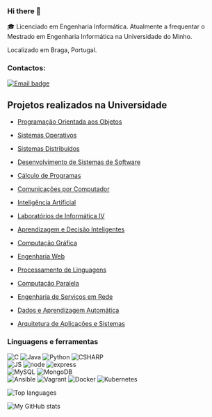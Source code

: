 ### Hi there 👋

🎓 Licenciado em Engenharia Informática. Atualmente a frequentar o Mestrado em Engenharia Informática na Universidade do Minho.

Localizado em Braga, Portugal.

### Contactos:
[![Email badge](https://img.shields.io/badge/-miguelluffy7-c71610?style=for-the-badge&logo=Gmail&logoColor=black)](mailto:miguelluffy7@gmail.com)

## Projetos realizados na Universidade

- [Programação Orientada aos Objetos](https://github.com/Miguelcj1/Trabalho-POO-2021_2022)
- [Sistemas Operativos](https://github.com/Miguelcj1/Trabalho-SO-2021_2022)

- [Sistemas Distribuidos](https://github.com/Miguelcj1/Trabalho-SD-2022-2023)
- [Desenvolvimento de Sistemas de Software](https://github.com/Miguelcj1/Trabalho-DSS-2022-2023)
- [Cálculo de Programas](https://github.com/Miguelcj1/Trabalho-CP-2022-2023)
- [Comunicações por Computador](https://github.com/Miguelcj1/CC_TP2)
- [Inteligência Artificial](https://github.com/Miguelcj1/Trabalho-IA-2022-2023)
- [Laboratórios de Informática IV](https://github.com/Miguelcj1/Trabalho-LI4-2022-2023)

- [Aprendizagem e Decisão Inteligentes](https://github.com/Miguelcj1/Trabalho-ADI-2022-2023)
- [Computação Gráfica](https://github.com/Miguelcj1/Trabalho-CG-2022-2023)
- [Engenharia Web](https://github.com/Miguelcj1/Trabalho_EW_2022_2023)
- [Processamento de Linguagens](https://github.com/Miguelcj1/Trabalho-PL-2022-2023)

- [Computação Paralela](https://github.com/Miguelcj1/Trabalho-CP-2023-2024)
- [Engenharia de Serviços em Rede](https://github.com/Miguelcj1/Trabalho-ESR-2023-2024)
- [Dados e Aprendizagem Automática](https://github.com/Miguelcj1/Trabalho-DAA-2023-2024)

- [Arquitetura de Aplicações e Sistemas ](https://github.com/Miguelcj1/Trabalho-AA-SIC-2023-2024)




### Linguagens e ferramentas
<!--![Haskell](https://img.shields.io/badge/Haskell-5D4F85?style=for-the-badge&logo=haskell&logoColor=white) -->
![C](https://img.shields.io/badge/C-00599C?style=for-the-badge&logo=c&logoColor=white)
![Java](https://img.shields.io/badge/Java-ED8B00?style=for-the-badge&logo=Java&logoColor=white)
![Python](https://img.shields.io/badge/Python-00599C?style=for-the-badge&logo=python&logoColor=white)
![CSHARP](https://img.shields.io/badge/C%20Sharp-9925eb?style=for-the-badge&logo=csharp&logoColor=white)<br>
![JS](https://img.shields.io/badge/JavaScript-FFFF00?style=for-the-badge&logo=javascript&logoColor=black)
![node](https://img.shields.io/badge/Node.JS-44883E?style=for-the-badge&logo=node.js&logoColor=white)
![express](https://img.shields.io/badge/Express-FFFFFF?style=for-the-badge&logo=express&logoColor=black)<br>
![MySQL](https://img.shields.io/badge/MySQL-005C84?style=for-the-badge&logo=mysql&logoColor=white)
![MongoDB](https://img.shields.io/badge/Mongodb-4DB33D?style=for-the-badge&logo=mongodb&logoColor=white)<br>
![Ansible](https://img.shields.io/badge/Ansible-000000?style=for-the-badge&logo=ansible&logoColor=White)
![Vagrant](https://img.shields.io/badge/Vagrant-0078D4?style=for-the-badge&logo=vagrant&logoColor=white)
![Docker](https://img.shields.io/badge/Docker-0078D4?style=for-the-badge&logo=docker&logoColor=white)
![Kubernetes](https://img.shields.io/badge/Kubernetes-0078D4?style=for-the-badge&logo=kubernetes&logoColor=white)


![Top languages](https://github-readme-stats.vercel.app/api/top-langs/?username=miguelcj1&theme=codeSTACKr&layout=compact&hide_border=true&hide=html,css,tex,scss,less)

![My GitHub stats](https://github-readme-stats.vercel.app/api?username=miguelcj1&theme=codeSTACKr&count_private=true&hide=contribs&hide_border=true)
